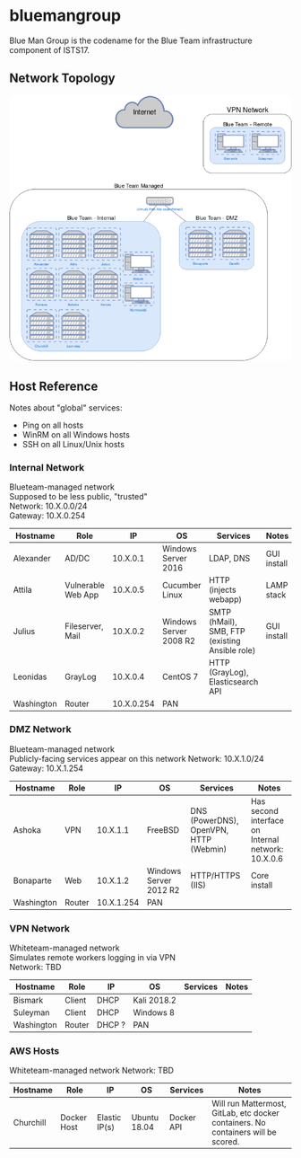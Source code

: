 # bluemangroup

Blue Man Group is the codename for the Blue Team infrastructure component of ISTS17.

## Network Topology
![ISTS 17 topology](ists17-network.png)

## Host Reference
Notes about "global" services:
- Ping on all hosts
- WinRM on all Windows hosts
- SSH on all Linux/Unix hosts

### Internal Network
Blueteam-managed network  
Supposed to be less public, "trusted"  
Network: 10.X.0.0/24  
Gateway: 10.X.0.254

| Hostname | Role | IP | OS | Services | Notes |
|----------|------|----|----|----------|-------|
| Alexander | AD/DC | 10.X.0.1 | Windows Server 2016 | LDAP, DNS | GUI install |
| Attila | Vulnerable Web App | 10.X.0.5 | Cucumber Linux | HTTP (injects webapp) | LAMP stack |
| Julius | Fileserver, Mail | 10.X.0.2 | Windows Server 2008 R2 | SMTP (hMail), SMB, FTP (existing Ansible role) | GUI install |
| Leonidas | GrayLog | 10.X.0.4 | CentOS 7 | HTTP (GrayLog), Elasticsearch API ||
| Washington | Router | 10.X.0.254 | PAN |||

### DMZ Network
Blueteam-managed network  
Publicly-facing services appear on this network
Network: 10.X.1.0/24  
Gateway: 10.X.1.254

| Hostname | Role | IP | OS | Services | Notes |
|----------|------|----|----|----------|-------|
| Ashoka | VPN | 10.X.1.1 | FreeBSD | DNS (PowerDNS), OpenVPN, HTTP (Webmin) | Has second interface on Internal network: 10.X.0.6 |
| Bonaparte | Web | 10.X.1.2 | Windows Server 2012 R2 | HTTP/HTTPS (IIS) | Core install |
| Washington | Router | 10.X.1.254 | PAN |||

### VPN Network
Whiteteam-managed network  
Simulates remote workers logging in via VPN  
Network: TBD

| Hostname | Role | IP | OS | Services | Notes |
|----------|------|----|----|----------|-------|
| Bismark | Client | DHCP | Kali 2018.2 |||
| Suleyman | Client | DHCP | Windows 8 |||
| Washington | Router | DHCP ? | PAN |||

### AWS Hosts
Whiteteam-managed network
Network: TBD

| Hostname | Role | IP | OS | Services | Notes |
|----------|------|----|----|----------|-------|
| Churchill | Docker Host | Elastic IP(s) | Ubuntu 18.04 | Docker API | Will run Mattermost, GitLab, etc docker containers.  No containers will be scored. |
